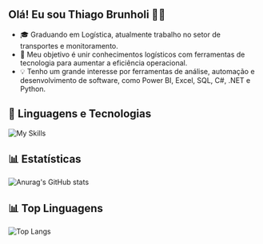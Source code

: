 ## Olá! Eu sou Thiago Brunholi 🧑‍💻

- 🎓 Graduando em Logística, atualmente trabalho no setor de transportes e monitoramento.
- 🚀 Meu objetivo é unir conhecimentos logísticos com ferramentas de tecnologia para aumentar a eficiência operacional.
- 💡 Tenho um grande interesse por ferramentas de análise, automação e desenvolvimento de software, como Power BI, Excel, SQL, C#, .NET e Python.

## 🤖 Linguagens e Tecnologias

![My Skills](https://go-skill-icons.vercel.app/api/icons?i=pbi,excel,sqlserver,cs,dotnet,py,git,github)

## 📊 Estatísticas

![Anurag's GitHub stats](https://github-readme-stats.vercel.app/api?username=thiagobrunholi&show_icons=true&theme=radical&locale=pt-br)

## 📊 Top Linguagens

![Top Langs](https://github-readme-stats.vercel.app/api/top-langs/?username=thiagobrunholi&theme=radical&locale=pt-br)
